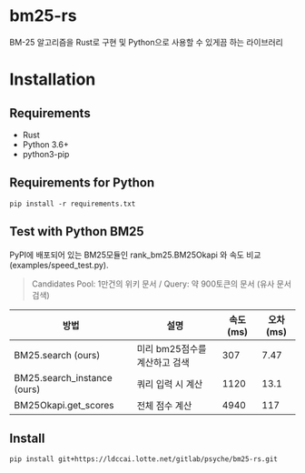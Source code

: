 # bm25-rs
BM-25 알고리즘을 Rust로 구현 및 Python으로 사용할 수 있게끔 하는 라이브러리

# Installation
## Requirements
- Rust
- Python 3.6+
- python3-pip

## Requirements for Python
```
pip install -r requirements.txt
```

## Test with Python BM25
PyPI에 배포되어 있는 BM25모듈인 rank_bm25.BM25Okapi 와 속도 비교(examples/speed_test.py). 
> Candidates Pool: 1만건의 위키 문서 / Query: 약 900토큰의 문서 (유사 문서 검색)

|방법|설명|속도(ms)|오차(ms)|
|---|---|---|---|
|BM25.search (ours) |미리 bm25점수를 계산하고 검색 |307 |7.47|
|BM25.search_instance (ours) |쿼리 입력 시 계산 |1120 |13.1|
|BM25Okapi.get_scores |전체 점수 계산 |4940|117|

## Install 
```angular2html
pip install git+https://ldccai.lotte.net/gitlab/psyche/bm25-rs.git
```
